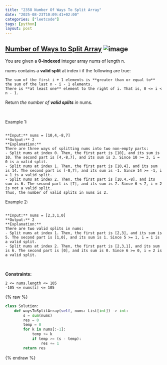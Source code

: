 ```yaml
---
title: "2358 Number Of Ways To Split Array"
date: "2025-08-23T10:09:41+02:00"
categories: ["leetcode"]
tags: [python]
layout: post
---
```


## [Number of Ways to Split Array](https://leetcode.com/problems/number-of-ways-to-split-array) ![image](https://img.shields.io/badge/Difficulty-Medium-orange)

You are given a **0-indexed** integer array nums of length n.

nums contains a **valid split** at index i if the following are true:

	The sum of the first i + 1 elements is **greater than or equal to** the sum of the last n - i - 1 elements.
	There is **at least one** element to the right of i. That is, 0 <= i < n - 1.

Return *the number of **valid splits** in* nums.

 

Example 1:

```

**Input:** nums = [10,4,-8,7]
**Output:** 2
**Explanation:** 
There are three ways of splitting nums into two non-empty parts:
- Split nums at index 0. Then, the first part is [10], and its sum is 10. The second part is [4,-8,7], and its sum is 3. Since 10 >= 3, i = 0 is a valid split.
- Split nums at index 1. Then, the first part is [10,4], and its sum is 14. The second part is [-8,7], and its sum is -1. Since 14 >= -1, i = 1 is a valid split.
- Split nums at index 2. Then, the first part is [10,4,-8], and its sum is 6. The second part is [7], and its sum is 7. Since 6 < 7, i = 2 is not a valid split.
Thus, the number of valid splits in nums is 2.

```

Example 2:

```

**Input:** nums = [2,3,1,0]
**Output:** 2
**Explanation:** 
There are two valid splits in nums:
- Split nums at index 1. Then, the first part is [2,3], and its sum is 5. The second part is [1,0], and its sum is 1. Since 5 >= 1, i = 1 is a valid split. 
- Split nums at index 2. Then, the first part is [2,3,1], and its sum is 6. The second part is [0], and its sum is 0. Since 6 >= 0, i = 2 is a valid split.

```

 

**Constraints:**

	2 <= nums.length <= 105
	-105 <= nums[i] <= 105

{% raw %}
```python
class Solution:
    def waysToSplitArray(self, nums: List[int]) -> int:
        s = sum(nums)
        res = 0
        temp = 0
        for k in nums[:-1]:
            temp += k
            if temp >= (s - temp):
                res += 1
        return res
```
{% endraw %}

